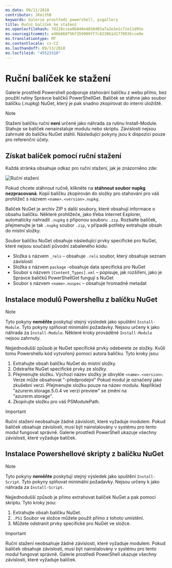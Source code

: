 ```yaml
---
ms.date: 09/11/2018
contributor: JKeithB
keywords: Galerie prostředí powershell, psgallery
title: Ruční balíček ke stažení
ms.openlocfilehash: 7d228ccea9b840e4850d03a7a2e3e1c71e11d95e
ms.sourcegitcommit: e46b868f56f359909ff7c8230b1d1770935cce0e
ms.translationtype: MT
ms.contentlocale: cs-CZ
ms.lasthandoff: 09/13/2018
ms.locfileid: "45523310"
---
```

# <a name="manual-package-download"></a>Ruční balíček ke stažení

Galerie prostředí Powershell podporuje stahování balíčku z webu přímo, bez použití rutiny Správce balíčků PowerShellGet. Balíček se stáhne jako soubor balíčku (.nupkg) NuGet, který je pak snadno zkopírovat do interní úložiště.

> [!NOTE]
> Stažení balíčku ruční **není** určené jako náhrada za rutinu Install-Module.
> Stahuje se balíček nenainstaluje modulu nebo skriptu. Závislosti nejsou zahrnuté do balíčku NuGet stáhli. Následující pokyny jsou k dispozici pouze pro referenční účely.

## <a name="using-manual-download-to-acquire-a-package"></a>Získat balíček pomocí ruční stažení

Každá stránka obsahuje odkaz pro ruční stažení, jak je znázorněno zde:

![Ruční stažení](../../Images/Manual_Item_Download.PNG)

Pokud chcete stáhnout ručně, klikněte na **stáhnout soubor nupkg nezpracovaná**. Kopii balíčku zkopírován do složky pro stahování pro váš prohlížeč s názvem `<name>.<version>.nupkg`.

Balíček NuGet je archiv ZIP s další soubory, které obsahují informace o obsahu balíčku. Některé prohlížeče, jako třeba Internet Explorer, automaticky nahradit `.nupkg` s příponou souboru `.zip`. Rozbalte balíček, přejmenujte je tak `.nupkg` soubor `.zip`, v případě potřeby extrahujte obsah do místní složky.

Soubor balíčku NuGet obsahuje následující prvky specifické pro NuGet, které nejsou součástí původní zabaleného kódu:

- Složka s názvem `_rels` – obsahuje `.rels` soubor, který obsahuje seznam závislostí
- Složka s názvem `package` -obsahuje data specifická pro NuGet
- Soubor s názvem `[Content_Types].xml` – popisuje, jak rozšíření, jako je Správce balíčků PowerShellGet fungují s NuGet
- Soubor s názvem `<name>.nuspec` – obsahuje hromadně metadat

## <a name="installing-powershell-modules-from-a-nuget-package"></a>Instalace modulů Powershellu z balíčku NuGet

> [!NOTE]
> Tyto pokyny **neměňte** poskytují stejný výsledek jako spuštění `Install-Module`. Tyto pokyny splňovat minimální požadavky. Nejsou určeny k jako náhrada za `Install-Module`. Některé kroky prováděné `Install-Module` nejsou zahrnuty.

Nejjednodušší způsob je NuGet specifické prvky odeberete ze složky. Kvůli tomu Powershellu kód vytvořený pomocí autora balíčku. Tyto kroky jsou:

1. Extrahujte obsah balíčku NuGet do místní složky.
2. Odstraňte NuGet specifické prvky ze složky.
3. Přejmenujte složku. Výchozí název složky je obvykle `<name>.<version>`. Verze může obsahovat "-předprodejní" Pokud modul je označený jako zkušební verzi. Přejmenujte složku pouze na název modulu. Například "azurerm.storage.5.0.4 ve verzi preview" se změní na "azurerm.storage".
4. Zkopírujte složku pro váš PSModulePath.

> [!IMPORTANT]
> Ruční stažení neobsahuje žádné závislosti, které vyžaduje modulem. Pokud balíček obsahuje závislosti, musí být nainstalovány v systému pro tento modul fungovat správně. Galerie prostředí PowerShell ukazuje všechny závislosti, které vyžaduje balíček.

## <a name="installing-powershell-scripts-from-a-nuget-package"></a>Instalace Powershellové skripty z balíčku NuGet

> [!NOTE]
> Tyto pokyny **neměňte** poskytují stejný výsledek jako spuštění `Install-Script`. Tyto pokyny splňovat minimální požadavky. Nejsou určeny k jako náhrada za `Install-Script`.

Nejjednodušší způsob je přímo extrahovat balíček NuGet a pak pomocí skriptu. Tyto kroky jsou:

1. Extrahujte obsah balíčku NuGet.
2. `.PS1` Soubor ve složce můžete použít přímo z tohoto umístění.
3. Můžete odstranit prvky specifické pro NuGet ve složce.

> [!IMPORTANT]
> Ruční stažení neobsahuje žádné závislosti, které vyžaduje modulem. Pokud balíček obsahuje závislosti, musí být nainstalovány v systému pro tento modul fungovat správně. Galerie prostředí PowerShell ukazuje všechny závislosti, které vyžaduje balíček.
